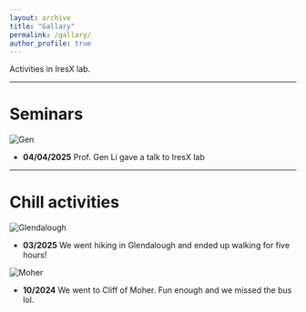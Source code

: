```yaml
---
layout: archive
title: "Gallary"
permalink: /gallary/
author_profile: true
---
```

Activities in IresX lab.

---
# Seminars

![Gen](https://JinZhaoTCD.github.io/images/Gen_Visit.jpg)
* **04/04/2025**
Prof. Gen Li gave a talk to IresX lab


---

# Chill activities

![Glendalough](https://JinZhaoTCD.github.io/images/Glendalough2.jpg)
* **03/2025**
We went hiking in Glendalough and ended up walking for five hours!


![Moher](https://JinZhaoTCD.github.io/images/Cliffs_of_Moher.jpg)
* **10/2024**
We went to Cliff of Moher. Fun enough and we missed the bus lol.
